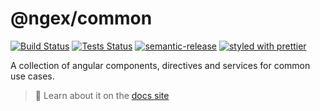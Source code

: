 # @ngex/common


[![Build Status](https://github.com/cyr-x/angular-extensions/workflows/Build/badge.svg)](https://github.com/cyr-x/angular-extensions/actions?query=workflow%3ABuild)
[![Tests Status](https://github.com/cyr-x/angular-extensions/workflows/Tests/badge.svg)](https://github.com/cyr-x/angular-extensions/actions?query=workflow%3ATests)
[![semantic-release](https://img.shields.io/badge/%20%20%F0%9F%93%A6%F0%9F%9A%80-semantic--release-e10079.svg)](https://github.com/semantic-release/semantic-release)
[![styled with prettier](https://img.shields.io/badge/styled_with-prettier-ff69b4.svg)](https://github.com/prettier/prettier)

A collection of angular components, directives and services for common use cases.

> 🚀 Learn about it on the [docs site](https://cyr-x.github.io/angular-extensions/docs/)
